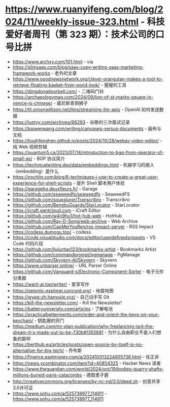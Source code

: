 # https://www.ruanyifeng.com/blog/2024/11/weekly-issue-323.html - 科技爱好者周刊（第 323 期）：技术公司的口号比拼

- https://www.archxy.com/101.html - via
- https://slimsaas.com/blog/saas-copy-writing-saas-marketing-framework-works - 老外的文章
- https://www.goodnewsnetwork.org/clever-orangutan-makes-a-tool-to-retrieve-floating-basket-from-pond-look/ - 猩猩的工具
- https://dingdongdoorbell.com/ - 二维码门铃
- https://archaeologymag.com/2024/09/lion-of-st-marks-square-in-venice-is-chinese/ - 威尼斯青铜狮子
- https://til.simonwillison.net/llms/streaming-llm-apis - OpenAI 如何发送数据
- https://justyy.com/archives/66293 - 谷歌的三次面试记录
- https://kaiwenwang.com/writing/canvases-versus-documents - 画布与文档
- https://hughfenghen.github.io/posts/2024/10/28/webav-video-editor/ - 纯 Web 视频剪辑
- https://quantum5.ca/2023/07/14/introduction-to-bgp-from-operator-of-small-as/ - BGP 协议简介
- https://technicalwriting.dev/data/embeddings.html - 机器学习的嵌入（embedding）是什么
- https://nochlin.com/blog/6-techniques-i-use-to-create-a-great-user-experience-for-shell-scripts - 提升 Shell 脚本用户体验
- https://garagehq.deuxfleurs.fr/ - Garage
- https://github.com/seaweedfs/seaweedfs - SeaweedFS
- https://github.com/soupslurpr/Transcribro - Transcribro
- https://github.com/BengbuGuards/StarLocator - StarLocator
- https://icraft.gantcloud.com - iCraft Editor
- https://github.com/w4n9hu1/hot-hub-web - HotHub
- https://github.com/Ray-D-Song/web-archive - Web Archive
- https://github.com/CaoMeiYouRen/rss-impact-server - RSS Impact
- https://codess.dumogu.top/ - codess
- https://code.visualstudio.com/docs/editor/userdefinedsnippets - VS Code 代码片段
- https://github.com/liujuntao123/bookmarks-artist - Bookmarks Artist
- https://github.com/commandprompt/pgmanage - PgManage
- https://github.com/Skyvern-AI/Skyvern - Skyvern
- https://www.urlparser.online/ - URL Parser Online
- https://github.com/Vanguard-s/Electronic-Component-Sorter - 电子元件分类器
- https://want-ai.top/writer/ - 爱享写作
- https://seismic-explorer.concord.org/ - 地震地图
- https://wyag-zh.hanyujie.xyz/ - 自己动手写 Git
- https://kill-the-newsletter.com/ - Kill the Newsletter!
- https://batteryuniversity.com/articles - 了解电池
- https://practicalbetterments.com/order-and-orient-the-keys-on-your-keychain/ - 钥匙圈的窍门
- https://medium.com/mr-plan-publication/why-freelancing-isnt-the-dream-it-s-made-out-to-be-730b6f355681 - 为什么自由职业不是人们想象的那样
- https://berthub.eu/articles/posts/open-source-by-itself-is-no-alternative-for-big-tech/ - 乔布斯
- https://finance.eastmoney.com/a/202410313224805736.html - 任正非
- https://news.ycombinator.com/item?id=40854325 - Hacker News 读者
- https://www.theguardian.com/world/2024/oct/19/bodies-quarry-shafts-millions-buried-paris-catacombs - 德图里子爵
- http://creativecommons.org/licenses/by-nc-nd/3.0/deed.zh - 创意共享3.0许可证
- https://www.sohu.com/a/525738977_114911 - https://www.sohu.com/a/525738977_114911